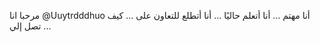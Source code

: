 مرحبا انا @Uuytrdddhuo
أنا مهتم ...
أنا أتعلم حاليًا ...
أنا أتطلع للتعاون على ...
كيف تصل إلي ...

<!---
Uuytrdddhuo / Uuytrdddhuo هو مستودع ✨ خاص لأن "README.md" (هذا الملف) يظهر في ملف تعريف GitHub الخاص بك.
يمكنك النقر فوق ارتباط المعاينة لإلقاء نظرة على التغييرات.
--->
